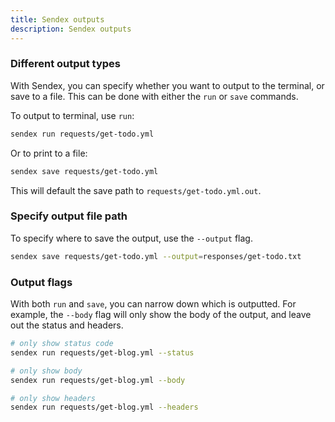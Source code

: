 ```yaml
---
title: Sendex outputs
description: Sendex outputs
---
```


### Different output types

With Sendex, you can specify whether you want to output to the terminal, or save to a file. This can be done with either the `run` or `save` commands.

To output to terminal, use `run`:

```sh
sendex run requests/get-todo.yml
```

Or to print to a file:

```sh
sendex save requests/get-todo.yml
```

This will default the save path to `requests/get-todo.yml.out`.

### Specify output file path

To specify where to save the output, use the `--output` flag.

```sh
sendex save requests/get-todo.yml --output=responses/get-todo.txt
```

### Output flags

With both `run` and `save`, you can narrow down which is outputted. For example, the `--body` flag will only show the body of the output, and leave out the status and headers.

```sh
# only show status code
sendex run requests/get-blog.yml --status
```

```sh
# only show body
sendex run requests/get-blog.yml --body
```

```sh
# only show headers
sendex run requests/get-blog.yml --headers
```
